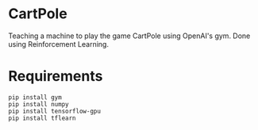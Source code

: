 # CartPole
Teaching a machine to play the game CartPole using OpenAI's gym. Done using Reinforcement Learning.  

# Requirements

``` 
pip install gym 
pip install numpy
pip install tensorflow-gpu
pip install tflearn 
```
